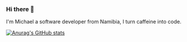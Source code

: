 ### Hi there 👋

I'm Michael a software developer from Namibia, I turn caffeine into code.

[![Anurag's GitHub stats](https://github-readme-stats.vercel.app/api?username=sekhubede)](https://github.com/anuraghazra/github-readme-stats)
